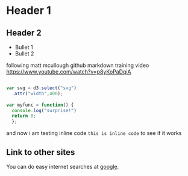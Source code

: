# Header 1

## Header 2

* Bullet 1
* Bullet 2

following matt mcullough github markdown training video https://www.youtube.com/watch?v=p8yKoPaDqiA
```javascript

var svg = d3.select("svg")
  .attr("width",400);
  
var myfunc = function() {
  console.log("surprise!")
  return 0;
  };
```

and now i am testing inline code ```this is inline code``` to see if it works

## Link to other sites
You can do easy internet searches at [google](http://google.com).

